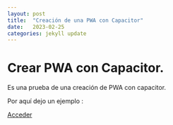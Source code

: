 ```yaml
---
layout: post
title:  "Creación de una PWA con Capacitor"
date:   2023-02-25
categories: jekyll update
---
```



# Crear PWA con Capacitor.

Es una prueba de una creación de PWA con capacitor.

Por aquí dejo un ejemplo :

<a href="https://github.com/TripleYei/pwa_capacitor"> Acceder </a>
